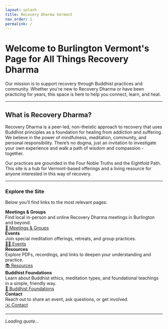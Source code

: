 ```yaml
---
layout: splash
title: Recovery Dharma Vermont
nav_order: 1
permalink: /
---
```

# Welcome to Burlington Vermont's Page for All Things Recovery Dharma 

Our mission is to support recovery through Buddhist practices and community. Whether you're new to Recovery Dharma or have been practicing for years, this space is here to help you connect, learn, and heal.

<hr class="zen-divider">

## What is Recovery Dharma?

Recovery Dharma is a peer-led, non-theistic approach to recovery that uses Buddhist principles as a foundation for healing from addiction and suffering. We believe in the power of mindfulness, meditation, community, and personal responsibility. There’s no dogma, just an invitation to investigate your own experience and walk a path of wisdom and compassion - together.

Our practices are grounded in the Four Noble Truths and the Eightfold Path. This site is a hub for Vermont-based offerings and a living resource for anyone interested in this way of recovery.

<hr class="zen-divider">

### Explore the Site

Below you’ll find links to the most relevant pages:


<div class="zen-link-list">
  <div class="zen-link-row">
    <div class="zen-link-text">
      <strong>Meetings & Groups</strong><br>
      Find local in-person and online Recovery Dharma meetings in Burlington and beyond.
    </div>
    <a href="{{ site.baseurl }}/meetings/" class="zen-nav-button">🪷 Meetings & Groups</a>
  </div>
  <div class="zen-link-row">
    <div class="zen-link-text">
      <strong>Events</strong><br>
      Join special meditation offerings, retreats, and group practices.
    </div>
    <a href="{{ site.baseurl }}/events/" class="zen-nav-button">🧘‍♂️ Events</a>
  </div>
  <div class="zen-link-row">
    <div class="zen-link-text">
      <strong>Resources</strong><br>
      Explore PDFs, recordings, and links to deepen your understanding and practice.
    </div>
    <a href="{{ site.baseurl }}/resources/" class="zen-nav-button">📚 Resources</a>
  </div>
  <div class="zen-link-row">
    <div class="zen-link-text">
      <strong>Buddhist Foundations</strong><br>
      Learn about Buddhist ethics, meditation types, and foundational teachings in a simple, friendly way.
    </div>
    <a href="{{ site.baseurl }}/buddhist-foundations/" class="zen-nav-button">🌱 Buddhist Foundations</a>
  </div>
  <div class="zen-link-row">
    <div class="zen-link-text">
      <strong>Contact</strong><br>
      Reach out to share an event, ask questions, or get involved.
    </div>
    <a href="{{ site.baseurl }}/contact/" class="zen-nav-button">✉️ Contact</a>
  </div>
</div>

<hr class="zen-divider">

<div id="rd-quote-box" class="buddhist-quote">
  <em>Loading quote...</em>
</div>
<script src="{{ '/assets/js/rd-quotes.js' | relative_url }}"></script>